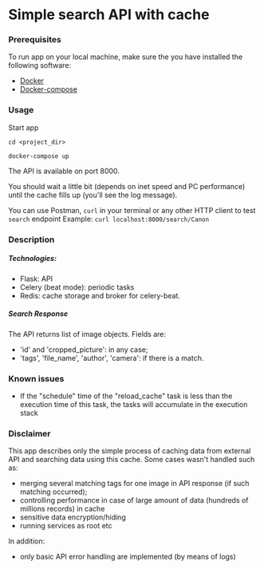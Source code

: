 # Simple search API with cache


### Prerequisites

To run app on your local machine, make sure the you have installed the following software:
* [Docker](https://docs.docker.com/install/)
* [Docker-compose](https://docs.docker.com/compose/install/)

### Usage

Start app

`cd <project_dir>`

`docker-compose up`

The API is available on port 8000. 

You should wait a little bit (depends on inet speed and PC performance) until the cache fills up (you'll see the log message).

You can use Postman, `curl` in your terminal or any other HTTP client to test `search` endpoint
Example:
`curl localhost:8000/search/Canon`

### Description
##### Technologies:
- Flask: API
- Celery (beat mode): periodic tasks
- Redis: cache storage and broker for celery-beat.

##### Search Response

The API returns list of image objects. Fields are: 
- 'id' and 'cropped_picture': in any case;
- 'tags', 'file_name', 'author', 'camera': if there is a match. 

### Known issues
- If the "schedule" time of the "reload_cache" task is less than the execution time of this task, the tasks will accumulate in the execution stack

### Disclaimer

This app describes only the simple process of caching data from external API and searching data using this cache.
Some cases wasn't handled such as:
- merging several matching tags for one image in API response (if such matching occurred);
- controlling performance in case of large amount of data (hundreds of millions records) in cache
- sensitive data encryption/hiding
- running services as root
etc

In addition:
- only basic API error handling are implemented (by means of logs)
